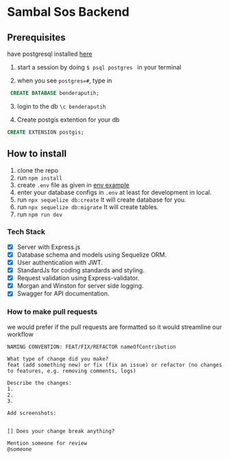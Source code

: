 # Sambal Sos Backend 

## Prerequisites
have postgresql installed [here](https://www.postgresql.org/download/)

1) start a session by doing ```$ psql postgres ``` in your terminal

2) when you see ``` postgres=# ```, type in
```sql
 CREATE DATABASE benderaputih;
 ```

 3) login to the db ```\c benderaputih```

4) Create postgis extention for your db
```sql
CREATE EXTENSION postgis;
```

## How to install

1. clone the repo
2. run ```npm install```
3. create ```.env``` file as given in [env example](.env.example)
4. enter your database configs in ```.env``` at least for development in local.
5. run ```npx sequelize db:create``` It will create database for you.
6. run ```npx sequelize db:migrate``` It will create tables.
7. run ```npm run dev```

### Tech Stack

- [x] Server with Express.js
- [x] Database schema and models using Sequelize ORM.
- [x] User authentication with JWT.
- [x] StandardJs for coding standards and styling.
- [x] Request validation using Express-validator.
- [x] Morgan and Winston for server side logging.
- [x] Swagger for API documentation.

### How to make pull requests
we would prefer if the pull requests are formatted so it would streamline our workflow

```
NAMING CONVENTION: FEAT/FIX/REFACTOR nameOfContribution

What type of change did you make?
feat (add something new) or fix (fix an issue) or refactor (no changes to features, e.g. removing comments, logs)

Describe the changes:
1.
2.
3. 

Add screenshots:


[] Does your change break anything?

Mention someone for review
@someone
```
